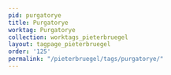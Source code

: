 ```yaml
---
pid: purgatorye
title: Purgatorye
worktag: Purgatorye
collection: worktags_pieterbruegel
layout: tagpage_pieterbruegel
order: '125'
permalink: "/pieterbruegel/tags/purgatorye/"
---
```

